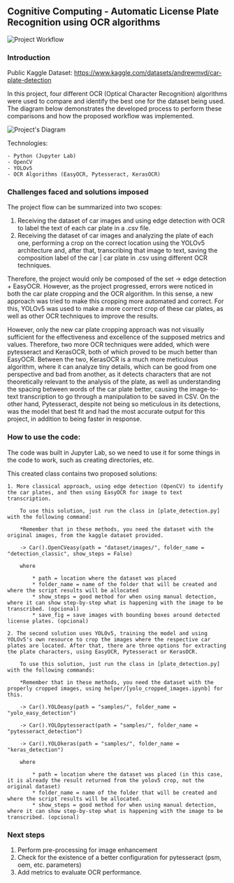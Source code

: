 ## Cognitive Computing - Automatic License Plate Recognition using OCR algorithms
![Project Workflow](https://i.imgur.com/8KRkaL3.png)

### Introduction
Public Kaggle Dataset: https://www.kaggle.com/datasets/andrewmvd/car-plate-detection

In this project, four different OCR (Optical Character Recognition) algorithms were used to compare and identify the best one for the dataset being used. The diagram below demonstrates the developed process to perform these comparisons and how the proposed workflow was implemented.

![Project's Diagram](https://i.imgur.com/sZLTmUC.png)

Technologies: 

    - Python (Jupyter Lab)
    - OpenCV
    - YOLOv5
    - OCR Algorithms (EasyOCR, Pytesseract, KerasOCR)


### Challenges faced and solutions imposed
The project flow can be summarized into two scopes:

1. Receiving the dataset of car images and using edge detection with OCR to label the text of each car plate in a .csv file.
2. Receiving the dataset of car images and analyzing the plate of each one, performing a crop on the correct location using the YOLOv5 architecture and, after that, transcribing that image to text, saving the composition label of the car | car plate in .csv using different OCR techniques.

Therefore, the project would only be composed of the set -> edge detection + EasyOCR. However, as the project progressed, errors were noticed in both the car plate cropping and the OCR algorithm. In this sense, a new approach was tried to make this cropping more automated and correct. For this, YOLOv5 was used to make a more correct crop of these car plates, as well as other OCR techniques to improve the results.

However, only the new car plate cropping approach was not visually sufficient for the effectiveness and excellence of the supposed metrics and values. Therefore, two more OCR techniques were added, which were pytesseract and KerasOCR, both of which proved to be much better than EasyOCR. Between the two, KerasOCR is a much more meticulous algorithm, where it can analyze tiny details, which can be good from one perspective and bad from another, as it detects characters that are not theoretically relevant to the analysis of the plate, as well as understanding the spacing between words of the car plate better, causing the image-to-text transcription to go through a manipulation to be saved in CSV. On the other hand, Pytesseract, despite not being so meticulous in its detections, was the model that best fit and had the most accurate output for this project, in addition to being faster in response.

### How to use the code:

The code was built in Jupyter Lab, so we need to use it for some things in the code to work, such as creating directories, etc.

This created class contains two proposed solutions:

```
1. More classical approach, using edge detection (OpenCV) to identify the car plates, and then using EasyOCR for image to text transcription.

    To use this solution, just run the class in [plate_detection.py] with the following command:

    *Remember that in these methods, you need the dataset with the original images, from the kaggle dataset provided.

    -> Car().OpenCVeasy(path = "dataset/images/", folder_name = "detection_classic", show_steps = False)

    where

        * path = location where the dataset was placed
        * folder_name = name of the folder that will be created and where the script results will be allocated
        * show_steps = good method for when using manual detection, where it can show step-by-step what is happening with the image to be transcribed. (opcional)
        * save_fig = save images with bounding boxes around detected license plates. (opcional)

2. The second solution uses YOLOv5, training the model and using YOLOv5's own resource to crop the images where the respective car plates are located. After that, there are three options for extracting the plate characters, using EasyOCR, Pytesseract or KerasOCR.

    To use this solution, just run the class in [plate_detection.py] with the following commands:

    *Remember that in these methods, you need the dataset with the properly cropped images, using helper/[yolo_cropped_images.ipynb] for this.

    -> Car().YOLOeasy(path = "samples/", folder_name = "yolo_easy_detection")

    -> Car().YOLOpytesseract(path = "samples/", folder_name = "pytesseract_detection")  

    -> Car().YOLOkeras(path = "samples/", folder_name = "keras_detection") 

    where

        * path = location where the dataset was placed (in this case, it is already the result returned from the yolov5 crop, not the original dataset)
        * folder_name = name of the folder that will be created and where the script results will be allocated.
        * show_steps = good method for when using manual detection, where it can show step-by-step what is happening with the image to be transcribed. (opcional)
```

### Next steps

1. Perform pre-processing for image enhancement
2. Check for the existence of a better configuration for pytesseract (psm, oem, etc. parameters)
3. Add metrics to evaluate OCR performance.








